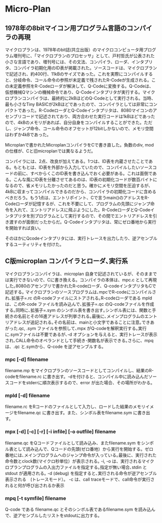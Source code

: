 # Micro-Plan
## 1978年の8bitマイコン用プログラム言語のコンパイラの再現

マイクロプランは、1978年のbit誌(共立出版）のマイクロコンピュータ用プログラム増刊号に、「マイクロプランのプロセッサ」として、戸村哲氏が公表された小さな言語であり、増刊号には、その文法、コンパイラ、ローダ、インタプリタ、コンパイラ初期化用のID表が掲載された。ソースコードは、マイクロプランで記述され、約400行、11kBのサイズであった。これを実際にコンパイルすると、分岐命令、コール命令の参照が未定義で残されたR-Codeが生成される。この未定義参照をR-Codeローダが解決して、Q-Codeに変換する。Q-Codeは、仮想機械Qマシンの機械命令であり、Q-Codeインタプリタが実行する。マイクロプランコンパイラは、最終的に2kBほどのQ-Codeとして実行される。当時、最も小さなTiny BASICが2kBほどであったので、コンパイラとしては非常にコンパクトであった。R-CodeローダとQ-Codeインタプリタは、8080マイコンのアセンブリコードで記述されており、両方合わせた実行コードは1kBほどであったので、4kBのメモリがあれば、自分自身をコンパイルすることができた。ただし、ジャンプ命令、コール命令のオフセットが12bitしかないので、メモリ空間はわずか4kBであった。

Microplanで書かれたMicroplanコンパイラをCで書き直した。負数のdiv, mod の仕様が、Cと旧microplanでは異なるようだ。

コンパイラには、2点、改良が加えてある。1つは、ID表を内蔵させたことである。もともとは、ID表を外部から入力していたので、コンパイルしたいソースコードの前に、すべからくこのID表を書き込んでおく必要がある。これは面倒である。こんな風にID表を分離させてあるのは、ID表の初期化コードが数百バイトになるので、省メモリしたかったのだと思う。確かにメモリ空間を圧迫するが、4kBに収まってコンパイルできるのだから、コンパイラの初期化コードに含めるべきだろう。もう1点は、エントリポイント、Cで言うmain()のアドレスをR-Codeローダが記憶するが、これを不要にして、プログラムの先頭にジャンプ命令を入れて、エントリアドレスに飛ぶようにした。R-CodeローダとQ-Codeインタプリタを別プログラムとして実行するので、その間でエントリアドレスを引き渡すのが面倒だったからだ。Q-Codeインタプリタは、常にゼロ番地から実行を開始すれば良い。

そのほかにQcodeインタプリタには、実行トレースを出力したり、逆アセンブルするユーティリティを付けた。

## C版microplan コンパイラとローダ､実行系

マイクロプランコンパイラは、microplan 自身で記述されているが、そのままでは実行できないので、Cに書き換える。コンパイラの本体は、mpc.c として再現した｡8080のアセンブリで書かれたR-codeローダ、Q-codeインタプリタもCで記述する｡
マイクロプランのソースプログラムは､mpcでR-codeにコンパイルされ､拡張子=.rc のR-codeファイルにストアされる｡R-codeローダである mpld は、このR-code ファイルを読み込んで､拡張子=.qc のQ-codeファイルを作成する｡同時に､拡張子=.sym のシンボル表を書き出す｡シンボル表には、関数と手続きの名前とその16進アドレスが列挙される｡最後に､メインプログラムのエントリアドレスが追記される｡その名前は、mainと小文字であることに注意｡できあがった.qc, .sym ファイルを参照して､mpx がQ-codeを解釈実行する｡実行に.symファイルは不要であるが､-d オプションを与えると、実行トレースが表示され､CALL命令のオペランドとして手続き･関数名が表示できる｡さらに、mpq は、.qc と.symから、Q-code を逆アセンブルする｡

### mpc [-d] filename

filename.mp をマイクロプランのソースコードとしてコンパイルし、結果のR-codeをfilename.rc に書き出す。-dを付けると、コンパイル中に読み込んだソースコードをstderrに順次表示するので、error が出た場合、その場所がわかる。

### mpld [-d] filename

filename.rc をRコードのファイルとして入力し、ロードした結果のメモリイメージをfilename.qc に書き出す。また、シンボル表をfilename.sym に書き出す。

### mpx [-d] [-c] [-r] [-i infile] [-o outfile] filename

filename.qc をQコードファイルとして読み込み、またfilename.sym をシンボル表として読み込んで、Qコードの先頭(ゼロ番地）から実行を開始する。ゼロ番地には､メインプログラムへのジャンプ命令が入っている｡最後に、実行された命令数とclock数(マイクロ秒単位）が表示される｡
 -i, -o は、実行されるマイクロプランプログラムの入出力ファイルを指定する｡指定が無い場合､stdin と stdout が適用される｡
 -d (debug) を指定すると､実行される命令が逆アセンブル表示される　(トレースモード）。
 -c は、call traceモードで、call命令が実行されると何が呼び出されるか表示

### mpq [-t symfile] filename

 Q-code である filename.qc とそのシンボル表であるfilename.sym を読み込んで、逆アセンブルしたリストをstdoutに出力する｡

